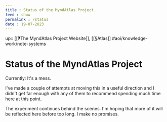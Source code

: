 ```yaml
---
title : Status of the MyndAtlas Project
feed : show
permalink : /status
date : 19-07-2023
---
```

up:: [[⁋The MyndAtlas Project Website]], [[§Atlas]]
#aoi/knowledge-work/note-systems
# Status of the MyndAtlas Project

Currently: It's a mess.

I've made a couple of attempts at moving this in a useful direction and I didn't get far enough with any of them to recommend spending much time here at this point. 

The experiment continues behind the scenes. I'm hoping that more of it will be reflected here before too long. I make no promises.

<!-- Previous text: 
After a failed experiment with an upgrade I discovered that I prefer where I've ended up with this website. That's the nature of it sometimes, I suppose.


- I followed the instructions I found in the [Jekyll Garden](https://jekyll-garden.github.io) [How To](https://jekyll-garden.github.io/post/how-to) page.
- I have been using Obsidian Sync to get everything between devices which is working well, as ever.
- The Notes Feed seems to be working.
- I have been tweaking the code and adding things to move it in the direction I'm aiming for, just like I would "working in" my own note-system.
- I have been editing HTML directly on the github website from the iPad because there's something that keeps tripping me up about Working Copy and this is easier/faster than figuring it out, for now. This is a bad idea and I need to find an alternative - it's far more difficult to revert changes than I would like this way.
-->

